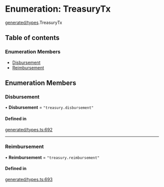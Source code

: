 # Enumeration: TreasuryTx

[generated/types](../wiki/generated.types).TreasuryTx

## Table of contents

### Enumeration Members

- [Disbursement](../wiki/generated.types.TreasuryTx#disbursement)
- [Reimbursement](../wiki/generated.types.TreasuryTx#reimbursement)

## Enumeration Members

### Disbursement

• **Disbursement** = ``"treasury.disbursement"``

#### Defined in

[generated/types.ts:692](https://github.com/PolymeshAssociation/polymesh-sdk/blob/07b115c8/src/generated/types.ts#L692)

___

### Reimbursement

• **Reimbursement** = ``"treasury.reimbursement"``

#### Defined in

[generated/types.ts:693](https://github.com/PolymeshAssociation/polymesh-sdk/blob/07b115c8/src/generated/types.ts#L693)
